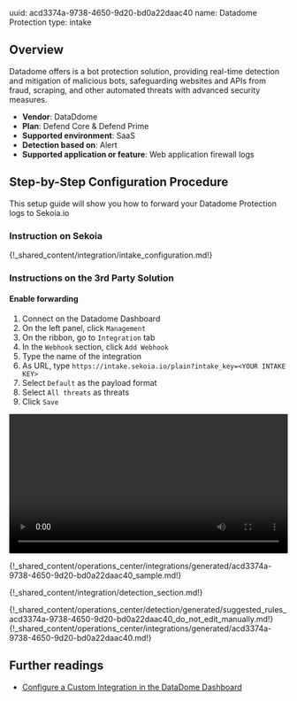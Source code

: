 uuid: acd3374a-9738-4650-9d20-bd0a22daac40
name: Datadome Protection
type: intake

## Overview

Datadome offers is a bot protection solution, providing real-time detection and mitigation of malicious bots, safeguarding websites and APIs from fraud, scraping, and other automated threats with advanced security measures.

- **Vendor**: DataDdome
- **Plan**: Defend Core & Defend Prime
- **Supported environment**: SaaS
- **Detection based on**: Alert
- **Supported application or feature**: Web application firewall logs





## Step-by-Step Configuration Procedure

This setup guide will show you how to forward your Datadome Protection logs to Sekoia.io

### Instruction on Sekoia

{!_shared_content/integration/intake_configuration.md!}

### Instructions on the 3rd Party Solution
#### Enable forwarding
1. Connect on the Datadome Dashboard
2. On the left panel, click `Management`
3. On the ribbon, go to `Integration` tab
4. In the `Webhook` section, click `Add Webhook`
5. Type the name of the integration
6. As URL, type `https://intake.sekoia.io/plain?intake_key=<YOUR INTAKE KEY>`
7. Select `Default` as the payload format
8. Select `All threats` as threats
9. Click `Save`

<video controls width="100%">
  <source src="/assets/integration/cloud_and_saas/datadome/datadome_protection.webm" type="video/webm">
</video>

{!_shared_content/operations_center/integrations/generated/acd3374a-9738-4650-9d20-bd0a22daac40_sample.md!}

{!_shared_content/integration/detection_section.md!}

{!_shared_content/operations_center/detection/generated/suggested_rules_acd3374a-9738-4650-9d20-bd0a22daac40_do_not_edit_manually.md!}
{!_shared_content/operations_center/integrations/generated/acd3374a-9738-4650-9d20-bd0a22daac40.md!}

## Further readings

- [Configure a Custom Integration in the DataDome Dashboard](https://docs.datadome.co/docs/custom)